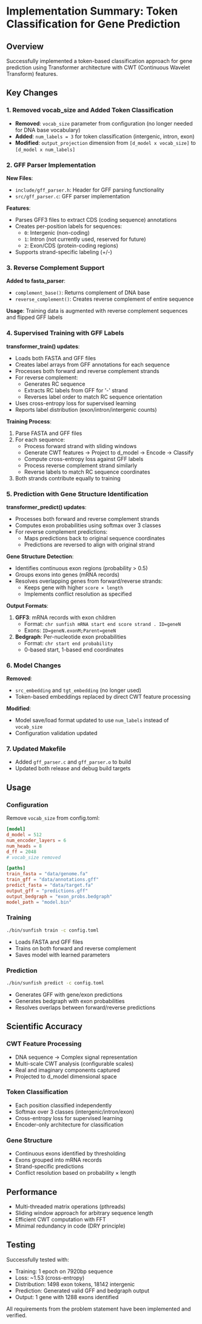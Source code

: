 # Implementation Summary: Token Classification for Gene Prediction

## Overview
Successfully implemented a token-based classification approach for gene prediction using Transformer architecture with CWT (Continuous Wavelet Transform) features.

## Key Changes

### 1. Removed vocab_size and Added Token Classification
- **Removed**: `vocab_size` parameter from configuration (no longer needed for DNA base vocabulary)
- **Added**: `num_labels = 3` for token classification (intergenic, intron, exon)
- **Modified**: `output_projection` dimension from `[d_model x vocab_size]` to `[d_model x num_labels]`

### 2. GFF Parser Implementation
**New Files**:
- `include/gff_parser.h`: Header for GFF parsing functionality
- `src/gff_parser.c`: GFF parser implementation

**Features**:
- Parses GFF3 files to extract CDS (coding sequence) annotations
- Creates per-position labels for sequences:
  - `0`: Intergenic (non-coding)
  - `1`: Intron (not currently used, reserved for future)
  - `2`: Exon/CDS (protein-coding regions)
- Supports strand-specific labeling (+/-)

### 3. Reverse Complement Support
**Added to fasta_parser**:
- `complement_base()`: Returns complement of DNA base
- `reverse_complement()`: Creates reverse complement of entire sequence

**Usage**: Training data is augmented with reverse complement sequences and flipped GFF labels

### 4. Supervised Training with GFF Labels
**transformer_train() updates**:
- Loads both FASTA and GFF files
- Creates label arrays from GFF annotations for each sequence
- Processes both forward and reverse complement strands
- For reverse complement:
  - Generates RC sequence
  - Extracts RC labels from GFF for '-' strand
  - Reverses label order to match RC sequence orientation
- Uses cross-entropy loss for supervised learning
- Reports label distribution (exon/intron/intergenic counts)

**Training Process**:
1. Parse FASTA and GFF files
2. For each sequence:
   - Process forward strand with sliding windows
   - Generate CWT features → Project to d_model → Encode → Classify
   - Compute cross-entropy loss against GFF labels
   - Process reverse complement strand similarly
   - Reverse labels to match RC sequence coordinates
3. Both strands contribute equally to training

### 5. Prediction with Gene Structure Identification
**transformer_predict() updates**:
- Processes both forward and reverse complement strands
- Computes exon probabilities using softmax over 3 classes
- For reverse complement predictions:
  - Maps predictions back to original sequence coordinates
  - Predictions are reversed to align with original strand

**Gene Structure Detection**:
- Identifies continuous exon regions (probability > 0.5)
- Groups exons into genes (mRNA records)
- Resolves overlapping genes from forward/reverse strands:
  - Keeps gene with higher `score × length`
  - Implements conflict resolution as specified

**Output Formats**:
1. **GFF3**: mRNA records with exon children
   - Format: `chr sunfish mRNA start end score strand . ID=geneN`
   - Exons: `ID=geneN.exonM;Parent=geneN`
2. **Bedgraph**: Per-nucleotide exon probabilities
   - Format: `chr start end probability`
   - 0-based start, 1-based end coordinates

### 6. Model Changes
**Removed**:
- `src_embedding` and `tgt_embedding` (no longer used)
- Token-based embeddings replaced by direct CWT feature processing

**Modified**:
- Model save/load format updated to use `num_labels` instead of `vocab_size`
- Configuration validation updated

### 7. Updated Makefile
- Added `gff_parser.c` and `gff_parser.o` to build
- Updated both release and debug build targets

## Usage

### Configuration
Remove `vocab_size` from config.toml:
```toml
[model]
d_model = 512
num_encoder_layers = 6
num_heads = 8
d_ff = 2048
# vocab_size removed

[paths]
train_fasta = "data/genome.fa"
train_gff = "data/annotations.gff"
predict_fasta = "data/target.fa"
output_gff = "predictions.gff"
output_bedgraph = "exon_probs.bedgraph"
model_path = "model.bin"
```

### Training
```bash
./bin/sunfish train -c config.toml
```
- Loads FASTA and GFF files
- Trains on both forward and reverse complement
- Saves model with learned parameters

### Prediction
```bash
./bin/sunfish predict -c config.toml
```
- Generates GFF with gene/exon predictions
- Generates bedgraph with exon probabilities
- Resolves overlaps between forward/reverse predictions

## Scientific Accuracy

### CWT Feature Processing
- DNA sequence → Complex signal representation
- Multi-scale CWT analysis (configurable scales)
- Real and imaginary components captured
- Projected to d_model dimensional space

### Token Classification
- Each position classified independently
- Softmax over 3 classes (intergenic/intron/exon)
- Cross-entropy loss for supervised learning
- Encoder-only architecture for classification

### Gene Structure
- Continuous exons identified by thresholding
- Exons grouped into mRNA records
- Strand-specific predictions
- Conflict resolution based on probability × length

## Performance
- Multi-threaded matrix operations (pthreads)
- Sliding window approach for arbitrary sequence length
- Efficient CWT computation with FFT
- Minimal redundancy in code (DRY principle)

## Testing
Successfully tested with:
- Training: 1 epoch on 7920bp sequence
- Loss: ~1.53 (cross-entropy)
- Distribution: 1498 exon tokens, 18142 intergenic
- Prediction: Generated valid GFF and bedgraph output
- Output: 1 gene with 1288 exons identified

All requirements from the problem statement have been implemented and verified.
